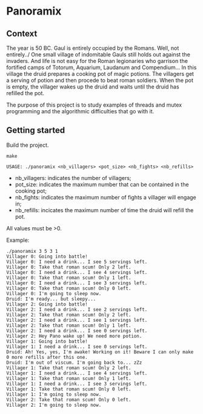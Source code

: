 # Panoramix

## Context

The year is 50 BC. Gaul is entirely occupied by the Romans. Well, not entirely../ One small village of indomitable Gauls still holds out against the invaders. And life is not easy for the Roman legionaries who garrison the fortified camps of Totorum, Aquarium, Laudanum and Compendium... In this village the druid prepares a cooking pot of magic potions. The villagers get a serving of potion and then procede to beat roman soldiers. When the pot is empty, the villager wakes up the druid and waits until the druid has refilled the pot.

The purpose of this project is to study examples of threads and mutex programming and the algorithmic difficulties that go with it.

## Getting started

Build the project.
```
make
```

```
USAGE: ./panoramix <nb_villagers> <pot_size> <nb_fights> <nb_refills>
```

- nb_villagers: indicates the number of villagers;
- pot_size: indicates the maximum number that can be contained in the cooking pot;
- nb_fights: indicates the maximum number of fights a villager will engage in;
- nb_refills: incicates the maximum number of time the druid will refill the pot.

All values must be >0.

Example:

```
./panoramix 3 5 3 1
Villager 0: Going into battle!
Villager 0: I need a drink... I see 5 servings left.
Villager 0: Take that roman scum! Only 2 left.
Villager 0: I need a drink... I see 4 servings left.
Villager 0: Take that roman scum! Only 1 left.
Villager 0: I need a drink... I see 3 servings left.
Villager 0: Take that roman scum! Only 0 left.
Villager 0: I'm going to sleep now.
Druid: I'm ready... but sleepy...
Villager 2: Going into battle!
Villager 2: I need a drink... I see 2 servings left.
Villager 2: Take that roman scum! Only 2 left.
Villager 2: I need a drink... I see 1 servings left.
Villager 2: Take that roman scum! Only 1 left.
Villager 2: I need a drink... I see 0 servings left.
Villager 2: Hey Pano wake up! We need more potion.
Villager 1: Going into battle!
Villager 1: I need a drink... I see 0 servings left.
Druid: Ah! Yes, yes, I'm awake! Working on it! Beware I can only make 0 more refills after this one.
Druid: I'm out of viscum. I'm going back to... zZz
Villager 1: Take that roman scum! Only 2 left.
Villager 1: I need a drink... I see 4 servings left.
Villager 1: Take that roman scum! Only 1 left.
Villager 1: I need a drink... I see 3 servings left.
Villager 1: Take that roman scum! Only 0 left.
Villager 1: I'm going to sleep now.
Villager 2: Take that roman scum! Only 0 left.
Villager 2: I'm going to sleep now.
```

